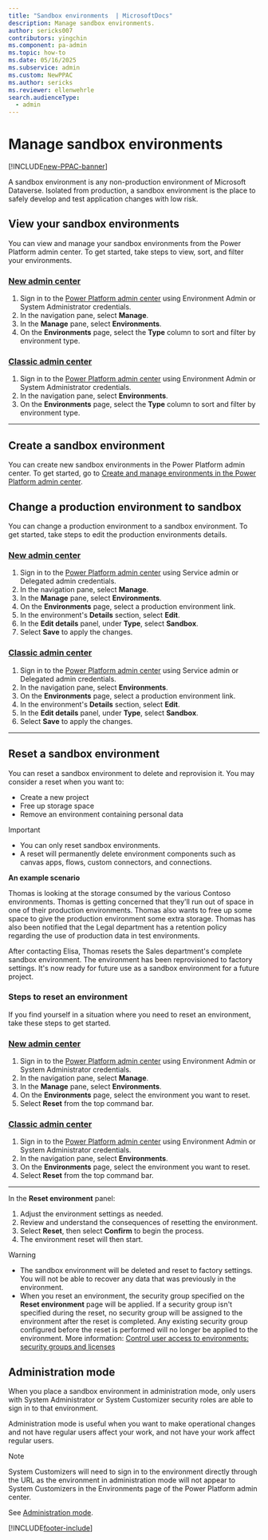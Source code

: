 ```yaml
---
title: "Sandbox environments  | MicrosoftDocs"
description: Manage sandbox environments.
author: sericks007
contributors: yingchin
ms.component: pa-admin
ms.topic: how-to
ms.date: 05/16/2025
ms.subservice: admin
ms.custom: NewPPAC
ms.author: sericks
ms.reviewer: ellenwehrle
search.audienceType: 
  - admin
---
```

# Manage sandbox environments

[!INCLUDE[new-PPAC-banner](~/includes/new-PPAC-banner.md)]

A sandbox environment is any non-production environment of Microsoft Dataverse. Isolated from production, a sandbox environment is the place to safely develop and test application changes with low risk.

## View your sandbox environments  

You can view and manage your sandbox environments from the Power Platform admin center. To get started, take steps to view, sort, and filter your environments.

### [New admin center](#tab/new)

1. Sign in to the [Power Platform admin center](https://admin.powerplatform.microsoft.com/) using Environment Admin or System Administrator credentials.
1. In the navigation pane, select **Manage**.
1. In the **Manage** pane, select **Environments**.
1. On the **Environments** page, select the **Type** column to sort and filter by environment type.

### [Classic admin center](#tab/classic)

1. Sign in to the [Power Platform admin center](https://admin.powerplatform.microsoft.com/) using Environment Admin or System Administrator credentials.
1. In the navigation pane, select **Environments**.
1. On the **Environments** page, select the **Type** column to sort and filter by environment type.

---

## Create a sandbox environment

You can create new sandbox environments in the Power Platform admin center. To get started, go to [Create and manage environments in the Power Platform admin center](create-environment.md).

## Change a production environment to sandbox

You can change a production environment to a sandbox environment. To get started, take steps to edit the production environments details.

### [New admin center](#tab/new)

1. Sign in to the [Power Platform admin center](https://admin.powerplatform.microsoft.com/) using Service admin or Delegated admin credentials.
1. In the navigation pane, select **Manage**.
1. In the **Manage** pane, select **Environments**.
1. On the **Environments** page, select a production environment link.
1. In the environment's **Details** section, select **Edit**.
1. In the **Edit details** panel, under **Type**, select **Sandbox**.
1. Select **Save** to apply the changes.

### [Classic admin center](#tab/classic)

1. Sign in to the [Power Platform admin center](https://admin.powerplatform.microsoft.com/) using Service admin or Delegated admin credentials.
1. In the navigation pane, select **Environments**.
1. On the **Environments** page, select a production environment link.
1. In the environment's **Details** section, select **Edit**.
1. In the **Edit details** panel, under **Type**, select **Sandbox**.
1. Select **Save** to apply the changes.

---

## Reset a sandbox environment  

You can reset a sandbox environment to delete and reprovision it. You may consider a reset when you want to:  
  
- Create a new project  
- Free up storage space  
- Remove an environment containing personal data  
  
> [!IMPORTANT]
>
> - You can only reset sandbox environments.
> - A reset will permanently delete environment components such as canvas apps, flows, custom connectors, and connections.

**An example scenario**  
  
Thomas is looking at the storage consumed by the various Contoso environments. Thomas is getting concerned that they'll run out of space in one of their production environments. Thomas also wants to free up some space to give the production environment some extra storage.  Thomas has also been notified that the Legal department has a retention policy regarding the use of production data in test environments.  
  
After contacting Elisa, Thomas resets the Sales department's complete sandbox environment. The environment has been reprovisioned to factory settings. It's now ready for future use as a sandbox environment for a future project.  

### Steps to reset an environment

If you find yourself in a situation where you need to reset an environment, take these steps to get started.

### [New admin center](#tab/new)

1. Sign in to the [Power Platform admin center](https://admin.powerplatform.microsoft.com/) using Environment Admin or System Administrator credentials.
1. In the navigation pane, select **Manage**.
1. In the **Manage** pane, select **Environments**.
1. On the **Environments** page, select the environment you want to reset.
1. Select **Reset** from the top command bar.

### [Classic admin center](#tab/classic)

1. Sign in to the [Power Platform admin center](https://admin.powerplatform.microsoft.com/) using Environment Admin or System Administrator credentials.
1. In the navigation pane, select **Environments**.
1. On the **Environments** page, select the environment you want to reset.
1. Select **Reset** from the top command bar.

---

In the **Reset environment** panel:

1. Adjust the environment settings as needed.
1. Review and understand the consequences of resetting the environment.  
1. Select **Reset**, then select **Confirm** to begin the process.
1. The environment reset will then start.

> [!WARNING]
>
> - The sandbox environment will be deleted and reset to factory settings. You will not be able to recover any data that was previously in the environment.
> - When you reset an environment, the security group specified on the **Reset environment** page will be applied. If a security group isn't specified during the reset, no security group will be assigned to the environment after the reset is completed.  Any existing security group configured before the reset is performed will no longer be applied to the environment. More information: [Control user access to environments: security groups and licenses](control-user-access.md)
  
## Administration mode  

 When you place a sandbox environment in administration mode, only users with System Administrator or System Customizer security roles are able to sign in to that environment.

 Administration mode is useful when you want to make operational changes and not have regular users affect your work, and not have your work affect regular users.  

> [!NOTE]
> System Customizers will need to sign in to the environment directly through the URL as the environment in administration mode will not appear to System Customizers in the Environments page of the Power Platform admin center.

See [Administration mode](admin-mode.md).

[!INCLUDE[footer-include](../includes/footer-banner.md)]
